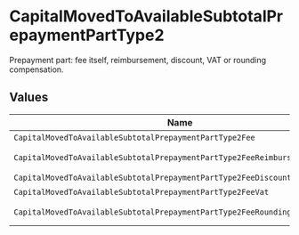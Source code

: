 # CapitalMovedToAvailableSubtotalPrepaymentPartType2

Prepayment part: fee itself, reimbursement, discount, VAT or rounding compensation.


## Values

| Name                                                                        | Value                                                                       |
| --------------------------------------------------------------------------- | --------------------------------------------------------------------------- |
| `CapitalMovedToAvailableSubtotalPrepaymentPartType2Fee`                     | fee                                                                         |
| `CapitalMovedToAvailableSubtotalPrepaymentPartType2FeeReimbursement`        | fee-reimbursement                                                           |
| `CapitalMovedToAvailableSubtotalPrepaymentPartType2FeeDiscount`             | fee-discount                                                                |
| `CapitalMovedToAvailableSubtotalPrepaymentPartType2FeeVat`                  | fee-vat                                                                     |
| `CapitalMovedToAvailableSubtotalPrepaymentPartType2FeeRoundingCompensation` | fee-rounding-compensation                                                   |